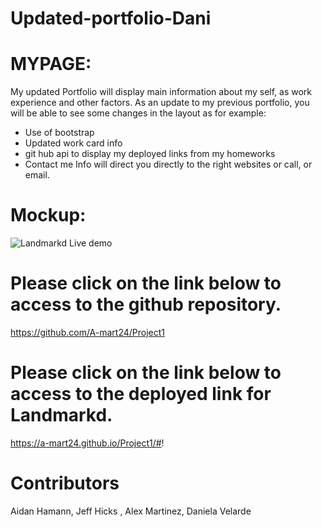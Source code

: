 # Updated-portfolio-Dani
# MYPAGE:
My updated Portfolio will display main information about my self, as work experience and other factors.
As an update to my previous portfolio, you will be able to see some changes in the layout as for example:
- Use of bootstrap
- Updated work card info
- git hub api to display my deployed links from my homeworks
- Contact me Info will direct you directly to the right websites or call, or email.



# Mockup:
![Landmarkd Live demo](./demo/Live%20demo%20.gif)

# Please click on the link below to access to the github repository.

https://github.com/A-mart24/Project1

# Please click on the link below to access to the deployed link for Landmarkd.

https://a-mart24.github.io/Project1/#!



# Contributors
Aidan Hamann, Jeff Hicks , Alex Martinez, Daniela Velarde
